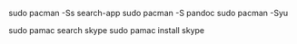 
sudo pacman -Ss search-app
sudo pacman -S pandoc
sudo pacman -Syu

sudo pamac search skype
sudo pamac install skype

